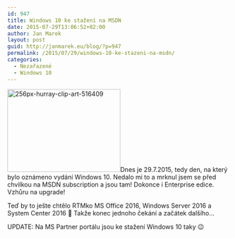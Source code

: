 ```yaml
---
id: 947
title: Windows 10 ke stažení na MSDN
date: 2015-07-29T13:06:52+02:00
author: Jan Marek
layout: post
guid: http://janmarek.eu/blog/?p=947
permalink: /2015/07/29/windows-10-ke-stazeni-na-msdn/
categories:
  - Nezařazené
  - Windows 10
---
```

[<img class="alignleft size-full wp-image-948" src="http://janmarek.eu/wp-content/uploads/2015/07/256px-hurray-clip-art-516409.jpg" alt="256px-hurray-clip-art-516409" width="256" height="188" />](http://janmarek.eu/wp-content/uploads/2015/07/256px-hurray-clip-art-516409.jpg)Dnes je 29.7.2015, tedy den, na který bylo oznámeno vydání Windows 10. Nedalo mi to a mrknul jsem se před chvilkou na MSDN subscription a jsou tam! Dokonce i Enterprise edice. Vzhůru na upgrade!

Teď by to ješte chtělo RTMko MS Office 2016, Windows Server 2016 a System Center 2016 🙂 Takže konec jednoho čekání a začátek dalšího&#8230;

UPDATE: Na MS Partner portálu jsou ke stažení Windows 10 taky 😉